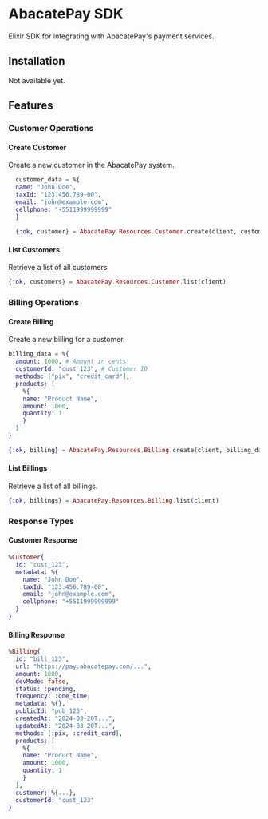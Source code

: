 # AbacatePay SDK

<!-- [![Hex.pm](https://img.shields.io/hexpm/v/abacate_pay.svg)](https://hex.pm/packages/abacate_pay) -->
<!-- [![Documentation](https://img.shields.io/badge/documentation-gray)](https://hexdocs.pm/abacate_pay) -->

Elixir SDK for integrating with AbacatePay's payment services.

## Installation

<!-- Add `abacate_pay` to your list of dependencies in `mix.exs`:  -->
Not available yet.

## Features

### Customer Operations

#### Create Customer
Create a new customer in the AbacatePay system.

```elixir
  customer_data = %{
  name: "John Doe",
  taxId: "123.456.789-00",
  email: "john@example.com",
  cellphone: "+5511999999999"
  }
  
  {:ok, customer} = AbacatePay.Resources.Customer.create(client, customer_data)
```

#### List Customers
Retrieve a list of all customers.

```elixir
{:ok, customers} = AbacatePay.Resources.Customer.list(client)
```


### Billing Operations

#### Create Billing
Create a new billing for a customer.

```elixir
billing_data = %{
  amount: 1000, # Amount in cents
  customerId: "cust_123", # Customer ID
  methods: ["pix", "credit_card"],
  products: [
    %{
    name: "Product Name",
    amount: 1000,
    quantity: 1
    }
  ]
}

{:ok, billing} = AbacatePay.Resources.Billing.create(client, billing_data)
```

#### List Billings
Retrieve a list of all billings.

```elixir
{:ok, billings} = AbacatePay.Resources.Billing.list(client)
```

### Response Types

#### Customer Response

```elixir
%Customer{
  id: "cust_123",
  metadata: %{
    name: "John Doe",
    taxId: "123.456.789-00",
    email: "john@example.com",
    cellphone: "+5511999999999"
  }
}
```

#### Billing Response

```elixir
%Billing{
  id: "bill_123",
  url: "https://pay.abacatepay.com/...",
  amount: 1000,
  devMode: false,
  status: :pending,
  frequency: :one_time,
  metadata: %{},
  publicId: "pub_123",
  createdAt: "2024-03-20T...",
  updatedAt: "2024-03-20T...",
  methods: [:pix, :credit_card],
  products: [
    %{
    name: "Product Name",
    amount: 1000,
    quantity: 1
    }
  ],
  customer: %{...},
  customerId: "cust_123"
}
```